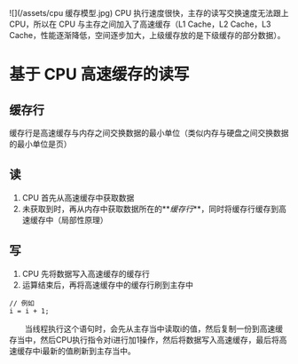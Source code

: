 ![](/assets/cpu 缓存模型.jpg)
CPU 执行速度很快，主存的读写交换速度无法跟上 CPU，所以在 CPU 与主存之间加入了高速缓存（L1 Cache，L2 Cache，L3 Cache，性能逐渐降低，空间逐步加大，上级缓存放的是下级缓存的部分数据）。　
# 基于 CPU 高速缓存的读写
## 缓存行
缓存行是高速缓存与内存之间交换数据的最小单位（类似内存与硬盘之间交换数据的最小单位是页）
## 读
1. CPU 首先从高速缓存中获取数据
2. 未获取到时，再从内存中获取数据所在的**_缓存行_**，同时将缓存行缓存到高速缓存中（局部性原理）

## 写
1. CPU 先将数据写入高速缓存的缓存行
2. 运算结束后，再将高速缓存中的缓存行刷到主存中

```
// 例如
i = i + 1;
```
 　　当线程执行这个语句时，会先从主存当中读取i的值，然后复制一份到高速缓存当中，然后CPU执行指令对i进行加1操作，然后将数据写入高速缓存，最后将高速缓存中i最新的值刷新到主存当中。


